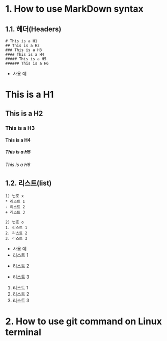 # 1. How to use MarkDown syntax
## 1.1. 헤더(Headers)

```
# This is a H1
## This is a H2
### This is a H3
#### This is a H4
##### This is a H5
###### This is a H6
```

* 사용 예
# This is a H1
## This is a H2
### This is a H3
#### This is a H4
##### This is a H5
###### This is a H6

## 1.2. 리스트(list)

```
1) 번호 x
* 리스트 1
- 리스트 2
+ 리스트 3

2) 번호 o
1. 리스트 1
2. 리스트 2
3. 리스트 3
```

* 사용 예
* 리스트 1
- 리스트 2
+ 리스트 3
1. 리스트 1
2. 리스트 2
3. 리스트 3


# 2. How to use git command on Linux terminal

